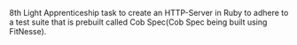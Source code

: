8th Light Apprenticeship task to create an HTTP-Server in Ruby to adhere to a test suite that is prebuilt called Cob Spec(Cob Spec being built using FitNesse).